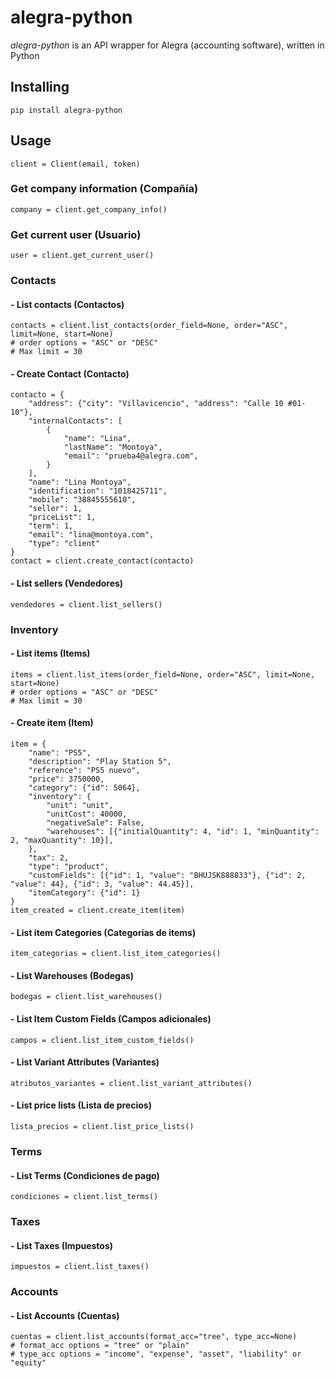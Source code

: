 # alegra-python

*alegra-python* is an API wrapper for Alegra (accounting software), written in Python

## Installing
```
pip install alegra-python
```
## Usage
```
client = Client(email, token)
```
### Get company information (Compañía)
```
company = client.get_company_info()
```
### Get current user (Usuario)
```
user = client.get_current_user()
```
### Contacts
#### - List contacts (Contactos)
```
contacts = client.list_contacts(order_field=None, order="ASC", limit=None, start=None)
# order options = "ASC" or "DESC"
# Max limit = 30
```
#### - Create Contact (Contacto)
```
contacto = {
    "address": {"city": "Villavicencio", "address": "Calle 10 #01-10"},
    "internalContacts": [
        {
            "name": "Lina",
            "lastName": "Montoya",
            "email": "prueba4@alegra.com",
        }
    ],
    "name": "Lina Montoya",
    "identification": "1018425711",
    "mobile": "38845555610",
    "seller": 1,
    "priceList": 1,
    "term": 1,
    "email": "lina@montoya.com",
    "type": "client"
}
contact = client.create_contact(contacto)
```
#### - List sellers (Vendedores)
```
vendedores = client.list_sellers()
```
### Inventory
#### - List items (Items)
```
items = client.list_items(order_field=None, order="ASC", limit=None, start=None)
# order options = "ASC" or "DESC"
# Max limit = 30
```
#### - Create item (Item)
```
item = {
    "name": "PS5",
    "description": "Play Station 5",
    "reference": "PS5 nuevo",
    "price": 3750000,
    "category": {"id": 5064},
    "inventory": {
        "unit": "unit",
        "unitCost": 40000,
        "negativeSale": False,
        "warehouses": [{"initialQuantity": 4, "id": 1, "minQuantity": 2, "maxQuantity": 10}],
    },
    "tax": 2,
    "type": "product",
    "customFields": [{"id": 1, "value": "BHUJSK888833"}, {"id": 2, "value": 44}, {"id": 3, "value": 44.45}],
    "itemCategory": {"id": 1}
}
item_created = client.create_item(item)
```
#### - List item Categories (Categorias de items)
```
item_categorias = client.list_item_categories()
```
#### - List Warehouses (Bodegas)
```
bodegas = client.list_warehouses()
```
#### - List Item Custom Fields (Campos adicionales)
```
campos = client.list_item_custom_fields()
```
#### - List Variant Attributes (Variantes)
```
atributos_variantes = client.list_variant_attributes()
```
#### - List price lists (Lista de precios)
```
lista_precios = client.list_price_lists()
```
### Terms
#### - List Terms (Condiciones de pago)
```
condiciones = client.list_terms()
```
### Taxes
#### - List Taxes (Impuestos)
```
impuestos = client.list_taxes()
```
### Accounts
#### - List Accounts (Cuentas)
```
cuentas = client.list_accounts(format_acc="tree", type_acc=None)
# format_acc options = "tree" or "plain"
# type_acc options = "income", "expense", "asset", "liability" or "equity"
```
